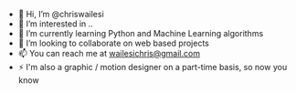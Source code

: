 - 👋 Hi, I’m @chriswailesi
- 👀 I’m interested in ..
- 🌱 I’m currently learning Python and Machine Learning algorithms
- 💞️ I’m looking to collaborate on web based projects
- 📫 You can reach me at wailesichris@gmail.com
- ⚡ I'm also a graphic / motion designer on a part-time basis, so now you know

<!---
chriswailesi/chriswailesi is a ✨ special ✨ repository because its `README.md` (this file) appears on your GitHub profile.
You can click the Preview link to take a look at your changes.
--->

